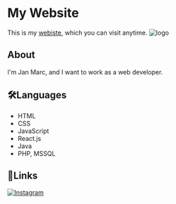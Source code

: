 # My Website
This is my [webiste](https://zaxe17.github.io/hello/), which you can visit anytime.
![logo](https://media.tenor.com/CKIexctq4C8AAAAi/arisu-blue-archive.gif)

## About
I'm Jan Marc, and I want to work as a web developer.

## 🛠️Languages
- HTML
- CSS
- JavaScript
- React.js
- Java
- PHP, MSSQL

## 🔗Links
[![Instagram](https://img.shields.io/badge/Follow%20on%20Instagram-%23E4405F.svg?style=for-the-badge&logo=instagram&logoColor=white)](https://www.instagram.com/soberanojacolbia/)
